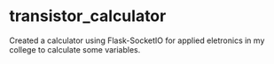 # transistor_calculator
Created a calculator using Flask-SocketIO for applied eletronics in my college to calculate some variables. 
